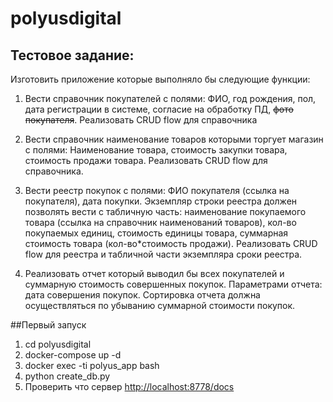 # polyusdigital

## Тестовое задание:

Изготовить приложение которые выполняло бы следующие функции:

 1.  Вести справочник покупателей с полями: ФИО, год рождения, пол, дата регистрации в системе, согласие на обработку ПД, ~~фото покупателя~~. Реализовать CRUD flow для справочника
 
 2. Вести справочник наименование товаров которыми торгует магазин с полями: Наименование товара, стоимость закупки товара, стоимость продажи товара.  Реализовать CRUD flow для справочника.
 
 3. Вести реестр покупок с полями: ФИО покупателя (ссылка на покупателя), дата покупки. Экземпляр строки реестра должен позволять вести с табличную часть: наименование покупаемого товара (ссылка на справочник наименований товаров), кол-во покупаемых единиц, стоимость единицы товара, суммарная стоимость товара (кол-во*стоимость продажи). Реализовать CRUD flow для реестра и табличной части экземпляра сроки реестра.
 4. Реализовать отчет который выводил бы всех покупателей и суммарную стоимость совершенных покупок. Параметрами отчета: дата совершения покупок. Сортировка отчета должна осуществляться по убыванию суммарной стоимости покупок.

##Первый запуск
1. cd polyusdigital
2. docker-compose up -d
3. docker exec -ti polyus_app bash
4. python create_db.py
5. Проверить что сервер  [http://localhost:8778/docs](http://localhost:8778/docs) 